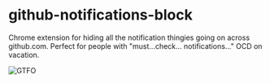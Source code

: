 github-notifications-block
==========================

Chrome extension for hiding all the notification thingies going on across github.com. Perfect for people with "must…check… notifications…" OCD on vacation.

![GTFO](http://cache-blog.credit.com/wp-content/uploads/2013/05/vacation-wreck-credit_iStockphoto.jpg)
